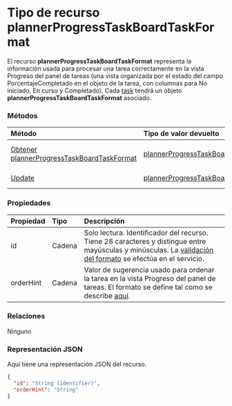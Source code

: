 # <a name="plannerprogresstaskboardtaskformat-resource-type"></a>Tipo de recurso plannerProgressTaskBoardTaskFormat

El recurso **plannerProgressTaskBoardTaskFormat** representa la información usada para procesar una tarea correctamente en la vista Progreso del panel de tareas (una vista organizada por el estado del campo PorcentajeCompletado en el objeto de la tarea, con columnas para No iniciado, En curso y Completado). Cada [task](plannertask.md) tendrá un objeto **plannerProgressTaskBoardTaskFormat** asociado.


### <a name="methods"></a>Métodos

| Método           | Tipo de valor devuelto    |Descripción|
|:---------------|:--------|:----------|
|[Obtener plannerProgressTaskBoardTaskFormat](../api/plannerprogresstaskboardtaskformat_get.md) | [plannerProgressTaskBoardTaskFormat](plannerprogresstaskboardtaskformat.md) |Leer las propiedades y las relaciones del objeto **plannerProgressTaskBoardTaskFormat**.|
|[Update](../api/plannerprogresstaskboardtaskformat_update.md) | [plannerProgressTaskBoardTaskFormat](plannerprogresstaskboardtaskformat.md)    |Actualizar el objeto **plannerProgressTaskBoardTaskFormat**. |

### <a name="properties"></a>Propiedades
| Propiedad       | Tipo    |Descripción|
|:---------------|:--------|:----------|
|id|Cadena| Solo lectura. Identificador del recurso. Tiene 28 caracteres y distingue entre mayúsculas y minúsculas. La [validación del formato](planner_identifiers_disclaimer.md) se efectúa en el servicio.|
|orderHint|Cadena|Valor de sugerencia usado para ordenar la tarea en la vista Progreso del panel de tareas. El formato se define tal como se describe [aquí](planner_order_hint_format.md).|

### <a name="relationships"></a>Relaciones
Ninguno


### <a name="json-representation"></a>Representación JSON

Aquí tiene una representación JSON del recurso.

<!-- {
  "blockType": "resource",
  "optionalProperties": [

  ],
  "@odata.type": "microsoft.graph.plannerProgressTaskBoardTaskFormat"
}-->

```json
{
  "id": "String (identifier)",
  "orderHint": "String"
}

```

<!-- uuid: 8fcb5dbc-d5aa-4681-8e31-b001d5168d79
2015-10-25 14:57:30 UTC -->
<!-- {
  "type": "#page.annotation",
  "description": "plannerProgressTaskBoardTaskFormat resource",
  "keywords": "",
  "section": "documentation",
  "tocPath": ""
}-->